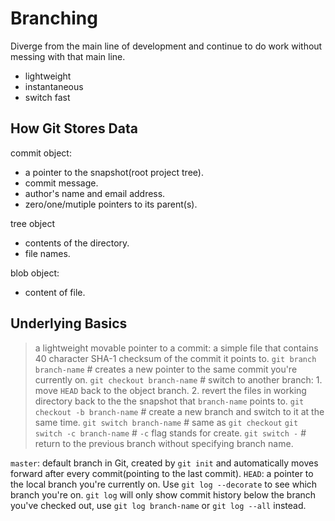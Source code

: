 # Branching
Diverge from the main line of development and continue to do work without messing with that main line.
- lightweight
- instantaneous
- switch fast

## How Git Stores Data
commit object:
- a pointer to the snapshot(root project tree).
- commit message.
- author's name and email address.
- zero/one/mutiple pointers to its parent(s).

tree object
- contents of the directory.
- file names.

blob object:
- content of file.


## Underlying Basics
> a lightweight movable pointer to a commit: a simple file that contains 40 character SHA-1 checksum of the commit it points to.
> `git branch branch-name`  # creates a new pointer to the same commit you're currently on.
> `git checkout branch-name`    # switch to another branch: 1. move `HEAD` back to the object branch. 2. revert the files in working directory back to the the snapshot that `branch-name` points to.
> `git checkout -b branch-name`     # create a new branch and switch to it at the same time.
> `git switch branch-name`  # same as `git checkout`
> `git switch -c branch-name`   # `-c` flag stands for create.
> `git switch -`    # return to the previous branch without specifying branch name.

`master`: default branch in Git, created by `git init` and automatically moves forward after every commit(pointing to the last commit).
`HEAD`: a pointer to the local branch you're currently on. Use `git log --decorate` to see which branch you're on. `git log` will only show commit history below the branch you've checked out, use `git log branch-name` or `git log --all` instead.
